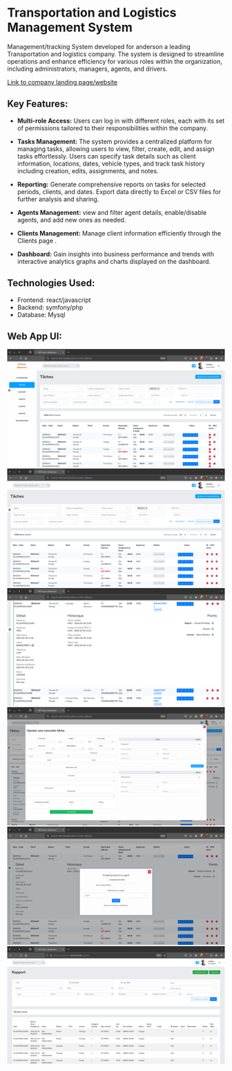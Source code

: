 # Transportation and Logistics Management System

Management/tracking System developed for anderson a leading Transportation and logistics company. The system is designed to streamline operations and enhance efficiency for various roles within the organization, including administrators, managers, agents, and drivers.

[Link to company landing page/website](https://andersonlogistique.com/)

## Key Features:

- **Multi-role Access:** Users can log in with different roles, each with its set of permissions tailored to their responsibilities within the company.

- **Tasks Management:** The system provides a centralized platform for managing tasks, allowing users to view, filter, create, edit, and assign tasks effortlessly. Users can specify task details such as client information, locations, dates, vehicle types, and track task history including creation, edits, assignments, and notes.

- **Reporting:** Generate comprehensive reports on tasks for selected periods, clients, and dates. Export data directly to Excel or CSV files for further analysis and sharing.

- **Agents Management:** view and filter agent details, enable/disable agents, and add new ones as needed.

- **Clients Management:** Manage client information efficiently through the Clients page .

- **Dashboard:** Gain insights into business performance and trends with interactive analytics graphs and charts displayed on the dashboard.

## Technologies Used:

- Frontend: react/javascript
- Backend: symfony/php
- Database: Mysql

## Web App UI:
![screenshot.png](./screenshots/sidemenu.png)
![screenshot.png](./screenshots/tasks.png)
![screenshot.png](./screenshots/details.png)
![screenshot.png](./screenshots/createTask.png)
![screenshot.png](./screenshots/assign.png)
![screenshot.png](./screenshots/rapport.png)
